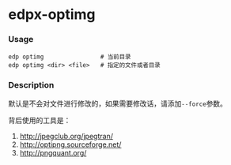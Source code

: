 edpx-optimg
===========

### Usage

```
edp optimg                # 当前目录
edp optimg <dir> <file>   # 指定的文件或者目录
```

### Description

默认是不会对文件进行修改的，如果需要修改话，请添加`--force`参数。

背后使用的工具是：

1. <http://jpegclub.org/jpegtran/>
2. <http://optipng.sourceforge.net/>
3. <http://pngquant.org/>
